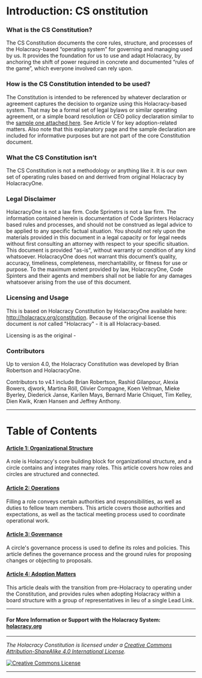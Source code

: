 # Introduction: CS onstitution

### What is the CS Constitution?

The CS Constitution documents the core rules, structure, and processes of the Holacracy-based “operating system” for governing and managing used by us. It provides the foundation for us to use and adapt Holacracy, by anchoring the shift of power required in concrete and documented “rules of the game”, which everyone involved can rely upon.

### How is the CS Constitution intended to be used?
The Constitution is intended to be referenced by whatever declaration or agreement captures the decision to organize using this Holacracy-based system. That may be a formal set of legal bylaws or similar operating agreement, or a simple board resolution or CEO policy declaration similar to the <a href="https://github.com/holacracyone/Holacracy-Constitution/blob/master/Adoption%20Declaration.md" target="_blank">sample one attached here</a>. See Article V for key adoption-related matters. Also note that this explanatory page and the sample declaration are included for informative purposes but are not part of the core Constitution document.

### What the CS Constitution isn’t
The CS Constitution is not a methodology or anything like it. It is our own set of operating rules based on and derrived from original Holacracy by HolacracyOne. 

### Legal Disclaimer
HolacracyOne is not a law firm. Code Sprinetrs is not a law firm. The information contained herein is documentation of Code Sprinters Holacracy based rules and processes, and should not be construed as legal advice to be applied to any specific factual situation. You should not rely upon the materials provided in this document in a legal capacity or for legal needs without first consulting an attorney with respect to your specific situation. This document is provided "as-is", without warranty or condition of any kind whatsoever. HolacracyOne does not warrant this document’s quality, accuracy, timeliness, completeness, merchantability, or fitness for use or purpose. To the maximum extent provided by law, HolacracyOne, Code Spinters and their agents and members shall not be liable for any damages whatsoever arising from the use of this document.

### Licensing and Usage
This is based on Holacracy Constitution by HolacracyOne available here:
http://holacracy.org/constitution. 
Because of the original license this document is *not* called "Holacracy" - it is all Holacracy-based. 

Licensing is as the original - 

### Contributors 

Up to version 4.0, the Holacracy Constitution was developed by Brian Robertson and HolacracyOne. 

Contributors to v4.1 include Brian Robertson, Rashid Gilanpour, Alexia Bowers, djwork, Martina Röll, Olivier Compagne, Koen Veltman, Mieke Byerley, Diederick Janse, Karilen Mays, Bernard Marie Chiquet, Tim Kelley, Dien Kwik, Kræn Hansen and Jeffrey Anthony.

---

# Table of Contents

#### [Article 1: Organizational Structure](https://github.com/holacracyone/Holacracy-Constitution/blob/master/Holacracy-Constitution.md#article-1-organizational-structure)

A role is Holacracy's core building block for organizational structure, and a circle contains and integrates many roles. This article covers how roles and circles are structured and connected.

#### [Article 2: Operations](https://github.com/holacracyone/Holacracy-Constitution/blob/master/Holacracy-Constitution.md#article-2-operations)

Filling a role conveys certain authorities and responsibilities, as well as duties to fellow team members. This article covers those authorities and expectations, as well as the tactical meeting process used to coordinate operational work.

#### [Article 3: Governance](https://github.com/holacracyone/Holacracy-Constitution/blob/master/Holacracy-Constitution.md#article-3-governance)

A circle's governance process is used to define its roles and policies. This article defines the governance process and the ground rules for proposing changes or objecting to proposals.

#### [Article 4: Adoption Matters](https://github.com/holacracyone/Holacracy-Constitution/blob/master/Holacracy-Constitution.md#article-4-adoption-matters)

This article deals with the transition from pre-Holacracy to operating under the Constitution, and provides rules when adopting Holacracy within a board structure with a group of representatives in lieu of a single Lead Link.

---

#### For More Information or Support with the Holacracy System: <a href="http://holacracy.org" target="_blank">holacracy.org</a>

---

*_The Holacracy Constitution is licensed under a <a rel="license" href="http://creativecommons.org/licenses/by-sa/4.0/">Creative Commons Attribution-ShareAlike 4.0 International License</a>._*

<a rel="license" href="http://creativecommons.org/licenses/by-sa/4.0/" target="_blank"><img alt="Creative Commons License" style="border-width:0" src="https://i.creativecommons.org/l/by-sa/4.0/88x31.png" /></a> 

---
